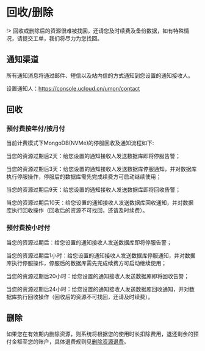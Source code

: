 # 回收/删除

!> 回收或删除后的资源很难被找回，还请您及时续费及备份数据，如有特殊情况，请提交工单，我们将尽力为您找回。

## 通知渠道

所有通知消息将通过邮件、短信以及站内信的方式通知到您设置的通知接收人。

设置通知人：<https://console.ucloud.cn/umon/contact>

## 回收
### 预付费按年付/按月付

当前计费模式下MongoDB(NVMe)的停服回收及通知流程如下:

当您的资源过期后2天：给您设置的通知接收人发送数据库即将停服告警；

当您的资源过期后3天：给您设置的通知接收人发送数据库停服通知，并对数据库执行停服操作，停服后的数据库需先完成续费方可启动继续使用；

当您的资源过期后9天：给您设置的通知接收人发送数据库即将回收告警；

当您的资源过期后10天：给您设置的通知接收人发送数据库回收通知，并对数据库执行回收操作（回收后的资源不可找回，还请及时续费）。

### 预付费按小时付

当您的资源过期后：给您设置的通知接收人发送数据库即将停服告警；

当您的资源过期后1小时：给您设置的通知接收人发送数据库停服通知，并对数据库执行停服操作，停服后的数据库需先完成续费方可启动继续使用；

当您的资源过期后20小时：给您设置的通知接收人发送数据库即将回收告警；

当您的资源过期后24小时：给您设置的通知接收人发送数据库回收通知，并对数据库执行回收操作（回收后的资源不可找回，还请及时续费）。

## 删除

如果您在有效期内删除资源，则系统将根据您的使用时长扣除费用，退还剩余的预付金额至您的账户，具体退费规则见[删除资源退费](https://docs.ucloud.cn/charge/refund)。




